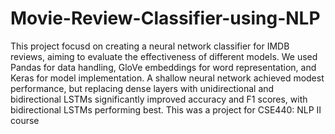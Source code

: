 # Movie-Review-Classifier-using-NLP
This project focusd on creating a neural network classifier for IMDB reviews, aiming to evaluate the effectiveness of different models. We used Pandas for data handling, GloVe embeddings for word representation, and Keras for model implementation. A shallow neural network achieved modest performance, but replacing dense layers with unidirectional and bidirectional LSTMs significantly improved accuracy and F1 scores, with bidirectional LSTMs performing best. 
This was a project for CSE440: NLP II course
